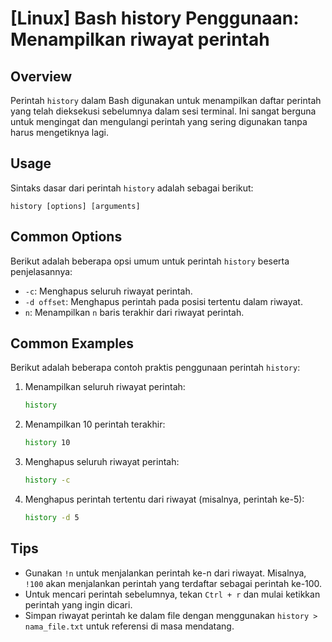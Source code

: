 # [Linux] Bash history Penggunaan: Menampilkan riwayat perintah

## Overview
Perintah `history` dalam Bash digunakan untuk menampilkan daftar perintah yang telah dieksekusi sebelumnya dalam sesi terminal. Ini sangat berguna untuk mengingat dan mengulangi perintah yang sering digunakan tanpa harus mengetiknya lagi.

## Usage
Sintaks dasar dari perintah `history` adalah sebagai berikut:

```
history [options] [arguments]
```

## Common Options
Berikut adalah beberapa opsi umum untuk perintah `history` beserta penjelasannya:

- `-c`: Menghapus seluruh riwayat perintah.
- `-d offset`: Menghapus perintah pada posisi tertentu dalam riwayat.
- `n`: Menampilkan `n` baris terakhir dari riwayat perintah.

## Common Examples
Berikut adalah beberapa contoh praktis penggunaan perintah `history`:

1. Menampilkan seluruh riwayat perintah:
   ```bash
   history
   ```

2. Menampilkan 10 perintah terakhir:
   ```bash
   history 10
   ```

3. Menghapus seluruh riwayat perintah:
   ```bash
   history -c
   ```

4. Menghapus perintah tertentu dari riwayat (misalnya, perintah ke-5):
   ```bash
   history -d 5
   ```

## Tips
- Gunakan `!n` untuk menjalankan perintah ke-n dari riwayat. Misalnya, `!100` akan menjalankan perintah yang terdaftar sebagai perintah ke-100.
- Untuk mencari perintah sebelumnya, tekan `Ctrl + r` dan mulai ketikkan perintah yang ingin dicari.
- Simpan riwayat perintah ke dalam file dengan menggunakan `history > nama_file.txt` untuk referensi di masa mendatang.